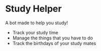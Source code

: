 # Study Helper 
A bot made to help you study! 
- Track your study time
- Manage the things that you have to do
- Track the birthdays of your study mates
